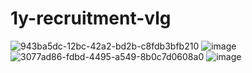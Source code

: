 # 1y-recruitment-vlg
![943ba5dc-12bc-42a2-bd2b-c8fdb3bfb210](https://github.com/shivank21/1y-recruitment-vlg/assets/128126577/fb2d3734-3c3d-4c65-9a91-e1d307149e85)
![image](https://github.com/shivank21/1y-recruitment-vlg/assets/128126577/928c1230-1b04-4ab5-80d4-6b9aa7d2f546)
![3077ad86-fdbd-4495-a549-8b0c7d0608a0](https://github.com/shivank21/1y-recruitment-vlg/assets/128126577/57250841-1545-4b7b-801a-56124dc88bf9)
![image](https://github.com/shivank21/1y-recruitment-vlg/assets/128126577/d18140a9-09e7-4ce9-a7f3-ff607dc83e08)
